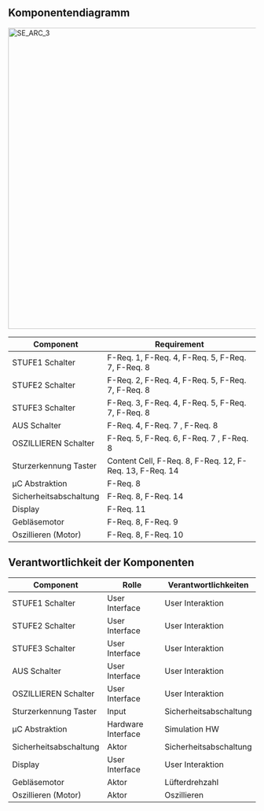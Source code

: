 ## Komponentendiagramm

<img width="1032" height="612" alt="SE_ARC_3" src="https://github.com/user-attachments/assets/5bb7f99c-d581-43ee-923c-9a3eaf32c3f9" />


| Component  | Requirement |
| ------------- | ------------- |
| STUFE1 Schalter | F-Req. 1, F-Req. 4, F-Req. 5, F-Req. 7, F-Req. 8|
| STUFE2 Schalter  | F-Req. 2, F-Req. 4, F-Req. 5, F-Req. 7, F-Req. 8 |
| STUFE3 Schalter  | F-Req. 3, F-Req. 4, F-Req. 5, F-Req. 7, F-Req. 8   |
| AUS Schalter  | F-Req. 4, F-Req. 7 , F-Req. 8 |
| OSZILLIEREN Schalter  | F-Req. 5, F-Req. 6, F-Req. 7 , F-Req. 8|
| Sturzerkennung Taster  | Content Cell, F-Req. 8, F-Req. 12, F-Req. 13, F-Req. 14  |
| µC Abstraktion | F-Req. 8  |
| Sicherheitsabschaltung  | F-Req. 8, F-Req. 14  |
| Display  | F-Req. 11  |
| Gebläsemotor  | F-Req. 8, F-Req. 9  |
| Oszillieren (Motor)  | F-Req. 8, F-Req. 10  |

## Verantwortlichkeit der Komponenten
| Component  | Rolle | Verantwortlichkeiten |
| ------------- | ------------- | -----------|
| STUFE1 Schalter | User Interface| User Interaktion |
| STUFE2 Schalter  |User Interface | User Interaktion|
| STUFE3 Schalter  | User Interface |  User Interaktion|
| AUS Schalter  | User Interface| User Interaktion |
| OSZILLIEREN Schalter  | User Interface | User Interaktion|
| Sturzerkennung Taster  |  Input | Sicherheitsabschaltung |
| µC Abstraktion  | Hardware Interface | Simulation HW|
| Sicherheitsabschaltung  | Aktor  | Sicherheitsabschaltung |
| Display  | User Interface  | User Interaktion|
| Gebläsemotor  | Aktor | Lüfterdrehzahl |
| Oszillieren (Motor)  | Aktor | Oszillieren |

